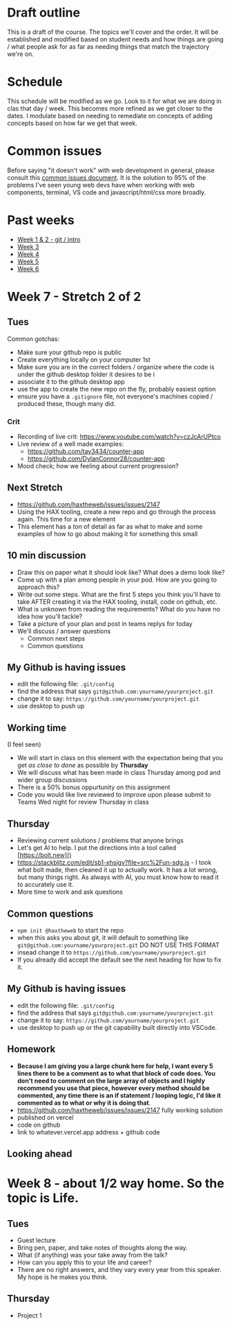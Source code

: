 # Draft outline
This is a draft of the course. The topics we'll cover and the order. It will be established and modified based on student needs and how things are going / what people ask for as far as needing things that match the trajectory we're on.

# Schedule
This schedule will be modified as we go. Look to it for what we are doing in clas that day / week. This becomes more refined as we get closer to the dates. I modulate based on needing to remediate on concepts of adding concepts based on how far we get that week.

# Common issues
Before saying "it doesn't work" with web development in general, please consult this [common issues document](common-issues.md). It is the solution to 95% of the problems I've seen young web devs have when working with web components, terminal, VS code and javascript/html/css more broadly.

# Past weeks
- [Week 1 & 2 - git / intro](fa24/week1-2.md)
- [Week 3](fa24/week-3.md)
- [Week 4](fa24/week-4.md)
- [Week 5](fa24/week-5.md)
- [Week 6](fa24/week-6.md)

# Week 7 - Stretch 2 of 2

## Tues

Common gotchas:
- Make sure your github repo is public
- Create everything locally on your computer 1st
- Make sure you are in the correct folders / organize where the code is under the github desktop folder it desires to be i
- associate it to the github desktop app
- use the app to create the new repo on the fly, probably easiest option
- ensure you have a `.gitignore` file, not everyone's machines copied / produced these, though many did.

### Crit
- Recording of live crit: https://www.youtube.com/watch?v=czJcArUPtco
- Live review of a well made examples:
  - https://github.com/tay3434/counter-app
  - https://github.com/DylanConnor28/counter-app
- Mood check; how we feeling about current progression?

## Next Stretch
- https://github.com/haxtheweb/issues/issues/2147
- Using the HAX tooling, create a new repo and go through the process again. This time for a new element
- This element has a *ton* of detail as far as what to make and some examples of how to go about making it for something this small

## 10 min discussion
- Draw this on paper what it should look like? What does a demo look like?
- Come up with a plan among people in your pod. How are you going to approach this?
- Write out some steps. What are the first 5 steps you think you'll have to take AFTER creating it via the HAX tooling,  install, code on github, etc.
- What is unknown from reading the requirements? What do you have no idea how you'll tackle?
- Take a picture of your plan and post in teams replys for today
- We'll discuss / answer questions
  - Common next steps
  - Common questions

## My Github is having issues
- edit the following file: `.git/config`
- find the address that says `git@github.com:yourname/yourproject.git`
- change it to say: `https://github.com/yourname/yourproject.git`
- use desktop to push up

## Working time
(I feel seen)

- We will start in class on this element with the expectation being that you get _as close to done_ as possible by **Thursday**
- We will discuss what has been made in class Thursday among pod and wider group discussions
- There is a 50% bonus oppurtunity on this assignment
- Code you would like live reviewed to improve upon please submit to Teams Wed night for review Thursday in class

## Thursday
- Reviewing current solutions / problems that anyone brings
- Let's get AI to help. I put the directions into a tool called [https://bolt.new]()
- https://stackblitz.com/edit/sb1-xhsigv?file=src%2Fun-sdg.js - I took what bolt made, then cleaned it up to actually work. It has a lot wrong, but many things right. As always with AI, you must know how to read it to accurately use it.
- More time to work and ask questions

## Common questions
- `npm init @haxtheweb` to start the repo
- when this asks you about git, it will default to something like `git@github.com:yourname/yourproject.git` DO NOT USE THIS FORMAT
- insead change it to `https://github.com/yourname/yourproject.git`
- If you already did accept the default see the next heading for how to fix it.

## My Github is having issues
- edit the following file: `.git/config`
- find the address that says `git@github.com:yourname/yourproject.git`
- change it to say: `https://github.com/yourname/yourproject.git`
- use desktop to push up or the git capability built directly into VSCode.

## Homework
- **Because I am giving you a large chunk here for help, I want every 5 lines there to be a comment as to what that block of code does. You don't need to comment on the large array of objects and I highly recommend you use that piece, however every method should be commented, any time there is an if statement / looping logic, I'd like it commented as to what or why it is doing that**.
- https://github.com/haxtheweb/issues/issues/2147 fully working solution
- published on vercel
- code on github
- link to whatever.vercel.app address + github code


## Looking ahead

# Week 8 - about 1/2 way home. So the topic is Life.

## Tues
- Guest lecture
- Bring pen, paper, and take notes of thoughts along the way.
- What (if anything) was your take away from the talk?
- How can you apply this to your life and career?
- There are no right answers, and they vary every year from this speaker. My hope is he makes you think.

## Thursday
- Project 1
